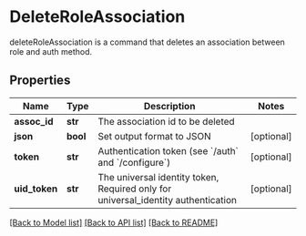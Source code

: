 # DeleteRoleAssociation

deleteRoleAssociation is a command that deletes an association between role and auth method.
## Properties
Name | Type | Description | Notes
------------ | ------------- | ------------- | -------------
**assoc_id** | **str** | The association id to be deleted | 
**json** | **bool** | Set output format to JSON | [optional] 
**token** | **str** | Authentication token (see &#x60;/auth&#x60; and &#x60;/configure&#x60;) | [optional] 
**uid_token** | **str** | The universal identity token, Required only for universal_identity authentication | [optional] 

[[Back to Model list]](../README.md#documentation-for-models) [[Back to API list]](../README.md#documentation-for-api-endpoints) [[Back to README]](../README.md)


